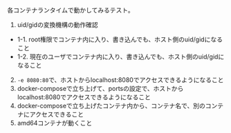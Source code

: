 各コンテナランタイムで動かしてみるテスト。

1. uid/gidの変換機構の動作確認
  - 1-1. root権限でコンテナ内に入り、書き込んでも、ホスト側のuid/gidになること
  - 1-2. 現在のユーザでコンテナ内に入り、書き込んでも、ホスト側のuid/gidになること
2. `-e 8080:80`で、ホストからlocalhost:8080でアクセスできるようになること
3. docker-composeで立ち上げて、portsの設定で、ホストからlocalhost:8080でアクセスできるようになること
4. docker-composeで立ち上げたコンテナ内から、コンテナ名で、別のコンテナにアクセスできること
5. amd64コンテナが動くこと
